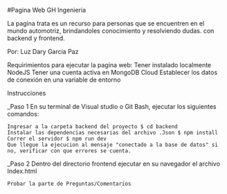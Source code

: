 
#Pagina Web GH Ingenieria

La pagina trata es un recurso para personas que se encuentren en el mundo automotriz, brindandoles conocimiento y resolviendo dudas. con backend y frontend.

Por: Luz Dary Garcia Paz

Requirimientos para ejecutar la pagina web:
    Tener instalado localmente NodeJS
    Tener una cuenta activa en MongoDB Cloud
    Establecer los datos de conexión en una variable de entorno

Instrucciones

_Paso 1
    En su terminal de Visual studio o Git Bash, ejecutar los siguientes comandos:

    Ingresar a la carpeta backend del proyecto $ cd backend
    Instalar las dependencias necesarias del archivo .Json $ npm install
    Correr el servidor $ npm run dev
    Que llegue la ejecucion al mensaje "conectado a la base de datos" si no, verificar con que errores se cuenta.

_Paso 2
    Dentro del directorio frontend ejecutar en su navegador el archivo Index.html
    
    Probar la parte de Preguntas/Comentarios